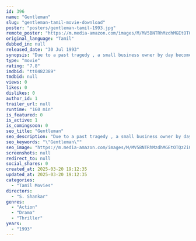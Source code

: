 ```yaml
---
id: 396
name: "Gentleman"
slug: "gentleman-tamil-movie-download"
poster: "posters/gentleman-tamil-1993.jpg"
remote_poster: "https://m.media-amazon.com/images/M/MV5BNTRhMzdhMGEtOTQzZi00OGU0LWEyOTctYjllZDdkMjMwYTA5XkEyXkFqcGc@._V1_SX300.jpg"
original_language: "Tamil"
dubbed_in: null
released_date: "30 Jul 1993"
synopsis: "Due to a past tragedy , a small business owner by day becomes modern day Robin Hood by night takes from the rich to provide education for the poor."
type: "movie"
rating: "7.8"
imdbid: "tt0482389"
tmdbid: null
views: 0
likes: 0
dislikes: 0
author_id: 1
trailer_url: null
runtime: "160 min"
is_featured: 0
is_active: 1
is_comingsoon: 0
seo_title: "Gentleman"
seo_description: "Due to a past tragedy , a small business owner by day becomes modern day Robin Hood by night takes from the rich to provide education for the poor."
seo_keywords: "\"Gentleman\""
seo_image: "https://m.media-amazon.com/images/M/MV5BNTRhMzdhMGEtOTQzZi00OGU0LWEyOTctYjllZDdkMjMwYTA5XkEyXkFqcGc@._V1_SX300.jpg"
screenshots: null
redirect_to: null
social_shares: 0
created_at: 2025-03-20 19:12:35
updated_at: 2025-03-20 19:12:35
categories:
  - "Tamil Movies"
directors:
  - "S. Shankar"
genres:
  - "Action"
  - "Drama"
  - "Thriller"
years:
  - "1993"
---
```

